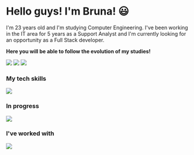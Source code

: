 <h1>Hello guys! I'm Bruna! 😃</h1>

<span>I'm 23 years old and I'm studying Computer Engineering. I've been working in the IT area for 5 years as a Support Analyst and I'm currently looking for an opportunity as a Full Stack developer.</span>

<strong>Here you will be able to follow the evolution of my studies!</strong>

<a href="https://www.linkedin.com/in/brunaafernandess" target="_blank"><img src="https://img.shields.io/badge/LinkedIn-0077B5?style=for-the-badge&logo=linkedin&logoColor=white" target="_blank"/></a>
<a href="mailto:contatobrunafernands" target="_blank"><img src="https://img.shields.io/badge/Gmail-D14836?style=for-the-badge&logo=gmail&logoColor=white"/></a>
<a href="" target="_blank"><img src="https://img.shields.io/badge/Discord-5865F2?style=for-the-badge&logo=discord&logoColor=white"/></a>

<h3>My tech skills</h3>

<img src="https://skillicons.dev/icons?i=mysql,html,css,bootstrap,github,vscode"/>

<h3>In progress</h3>

<img src="https://skillicons.dev/icons?i=js,react,php"/>

<h3>I've worked with</h3>

<img src="https://skillicons.dev/icons?i=figma,xd"/>

